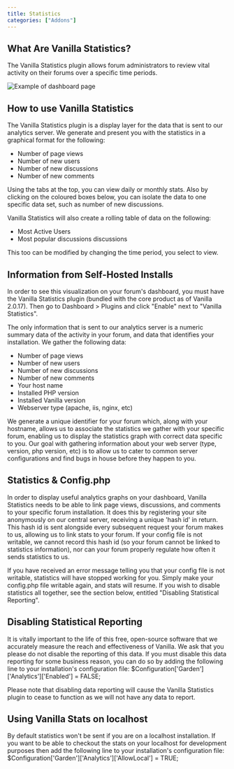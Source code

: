```yaml
---
title: Statistics
categories: ["Addons"]
---
```


## What Are Vanilla Statistics?

The Vanilla Statistics plugin allows forum administrators to review vital activity on their forums over a specific time periods.

![Example of dashboard page](/images/dashboard.png)


## How to use Vanilla Statistics

The Vanilla Statistics plugin is a display layer for the data that is sent to our analytics server.  We generate and present you with the statistics in a graphical format for the following:

* Number of page views
* Number of new users
* Number of new discussions
* Number of new comments

Using the tabs at the top, you can view daily or monthly stats. Also by clicking on the coloured boxes below, you can isolate the data to one specific data set, such as number of new discussions.

Vanilla Statistics will also create a rolling table of data on the following:

* Most Active Users
* Most popular discussions discussions

This too can be modified by changing the time period, you select to view.

## Information from Self-Hosted Installs 

In order to see this visualization on your forum's dashboard, you must have the Vanilla Statistics plugin (bundled with the core product as of Vanilla 2.0.17). Then go to Dashboard > Plugins and click "Enable" next to "Vanilla Statistics".

The only information that is sent to our analytics server is a numeric summary data of the activity in your forum, and data that identifies your installation. We gather the following data:
* Number of page views
* Number of new users
* Number of new discussions
* Number of new comments
* Your host name
* Installed PHP version
* Installed Vanilla version
* Webserver type (apache, iis, nginx, etc)

We generate a unique identifier for your forum which, along with your hostname, allows us to associate the statistics we gather with your specific forum, enabling us to display the statistics graph with correct data specific to you. Our goal with gathering information about your web server (type, version, php version, etc) is to allow us to cater to common server configurations and find bugs in house before they happen to you.

## Statistics & Config.php

In order to display useful analytics graphs on your dashboard, Vanilla Statistics needs to be able to link page views, discussions, and comments to your specific forum installation. It does this by registering your site anonymously on our central server, receiving a unique 'hash id' in return. This hash id is sent alongside every subsequent request your forum makes to us, allowing us to link stats to your forum. If your config file is not writable, we cannot record this hash id (so your forum cannot be linked to statistics information), nor can your forum properly regulate how often it sends statistics to us.

If you have received an error message telling you that your config file is not writable, statistics will have stopped working for you. Simply make your config.php file writable again, and stats will resume. If you wish to disable statistics all together, see the section below, entitled "Disabling Statistical Reporting".

## Disabling Statistical Reporting

It is vitally important to the life of this free, open-source software that we accurately measure the reach and effectiveness of Vanilla. We ask that you please do not disable the reporting of this data. If you must disable this data reporting for some business reason, you can do so by adding the following line to your installation's configuration file: $Configuration['Garden']['Analytics']['Enabled'] = FALSE; 

Please note that disabling data reporting will cause the Vanilla Statistics plugin to cease to function as we will not have any data to report.

## Using Vanilla Stats on localhost

By default statistics won't be sent if you are on a localhost installation. If you want to be able to checkout the stats on your localhost for development purposes then add the following line to your installation's configuration file:  $Configuration['Garden']['Analytics']['AllowLocal'] = TRUE;
